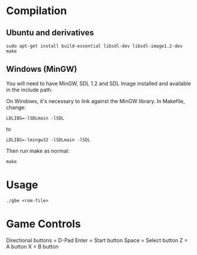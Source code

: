 # Compilation

## Ubuntu and derivatives

    sudo apt-get install build-essential libsdl-dev libsdl-image1.2-dev
    make

## Windows (MinGW)

You will need to have MinGW, SDL 1.2 and SDL Image installed and available in the include path.

On Windows, it's necessary to link against the MinGW library. In Makefile, change:

    LDLIBS=-lSDLmain -lSDL

to

    LDLIBS=-lmingw32 -lSDLmain -lSDL

Then run make as normal:

    make

# Usage

    ./gbe <rom-file>

# Game Controls

Directional buttons = D-Pad
Enter = Start button
Space = Select button
Z = A button
X = B button

